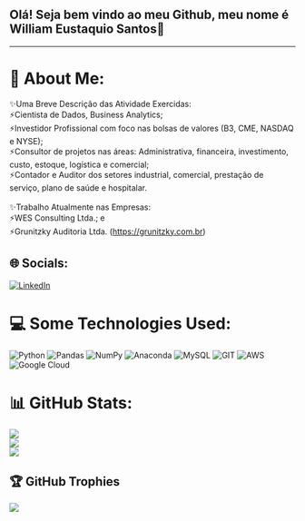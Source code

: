 ## Olá! Seja bem vindo ao meu Github, meu nome é William Eustaquio Santos👋
_____________________________________________________________________________________________________________________________________________________________________________________________________________________________________________

# 💫 About Me:
✨Uma Breve Descrição das Atividade Exercidas:<br>⚡Cientista de Dados, Business Analytics; <br>⚡Investidor Profissional com foco nas bolsas de valores (B3, CME, NASDAQ e NYSE); <br>⚡Consultor de projetos nas áreas:  Administrativa, financeira, investimento, custo, estoque, logística e comercial;  <br>⚡Contador e Auditor dos setores industrial, comercial, prestação de serviço, plano de saúde e hospitalar.<br><br>✨Trabalho Atualmente nas Empresas:<br>⚡WES Consulting Ltda.; e<br>⚡Grunitzky Auditoria Ltda. (https://grunitzky.com.br)

   
## 🌐 Socials:
[![LinkedIn](https://img.shields.io/badge/LinkedIn-%230077B5.svg?logo=linkedin&logoColor=white)](https://linkedin.com/in/william-eustaquio-santos-0a106a117) 

# 💻 Some Technologies Used: 
![Python](https://img.shields.io/badge/python-3670A0?style=flat&logo=python&logoColor=ffdd54) ![Pandas](https://img.shields.io/badge/pandas-%23150458.svg?style=flat&logo=pandas&logoColor=white) ![NumPy](https://img.shields.io/badge/numpy-%23013243.svg?style=flat&logo=numpy&logoColor=white) ![Anaconda](https://img.shields.io/badge/Anaconda-%2344A833.svg?style=flat&logo=anaconda&logoColor=white) ![MySQL](https://img.shields.io/badge/mysql-%2300f.svg?style=flat&logo=mysql&logoColor=white) ![GIT](https://img.shields.io/badge/Git-fc6d26?style=flat&logo=git&logoColor=white) ![AWS](https://img.shields.io/badge/AWS-%23FF9900.svg?style=flat&logo=amazon-aws&logoColor=white) ![Google Cloud](https://img.shields.io/badge/Google%20Cloud-%234285F4.svg?style=flat&logo=google-cloud&logoColor=white)
# 📊 GitHub Stats:
![](https://github-readme-stats.vercel.app/api?username=WilliamESantos&theme=radical&hide_border=false&include_all_commits=false&count_private=false)<br/>
![](https://github-readme-streak-stats.herokuapp.com/?user=WilliamESantos&theme=radical&hide_border=false)<br/>
![](https://github-readme-stats.vercel.app/api/top-langs/?username=WilliamESantos&theme=radical&hide_border=false&include_all_commits=false&count_private=false&layout=compact)

## 🏆 GitHub Trophies
![](https://github-profile-trophy.vercel.app/?username=WilliamESantos&theme=radical&no-frame=true&no-bg=false&margin-w=4)

<!-- Proudly created with GPRM ( https://gprm.itsvg.in ) -->


 

